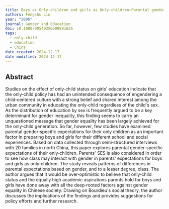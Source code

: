 ```yaml
---
title: Boys as Only‐children and girls as Only‐children—Parental gendered expectations of the Only‐child in the nuclear Chinese family in Present‐day China
authors: Fengshu Liu
year: "2006"
journal: Gender and Education
doi: 10.1080/09540250600881626
tags:
  - only-child
  - education
  - China
date created: 2024-12-17
date modified: 2024-12-17
---
```


## Abstract

Studies on the effect of only‐child status on girls' education indicate that the only‐child policy has had an unintended consequence of engendering a child‐centered culture with a strong belief and shared interest among the urban community in educating the only‐child regardless of the child's sex. As the distribution of education by sex is frequently argued to be a key determinant for gender inequality, this finding seems to carry an unquestioned message that gender equality has been largely achieved for the only‐child generation. So far, however, few studies have examined parental gender‐specific expectations for their only children as an important factor in preparing boys and girls for their different school and social experiences. Based on data collected through semi‐structured interviews with 20 families in north China, this paper explores parental gender‐specific expectations of their only‐children. Parents' SES is also considered in order to see how class may interact with gender in parents' expectations for boys and girls as only‐children. The study reveals patterns of differences in parental expectations based on gender, and to a lesser degree, class. The author argues that it would be over‐optimistic to believe that only‐child status and the equally high academic aspirations parents hold for boys and girls have done away with all the deep‐rooted factors against gender equality in Chinese society. Drawing on Bourdieu's social theory, the author discusses the implications of the findings and provides suggestions for policy efforts and further research.
